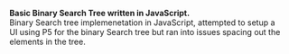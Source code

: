 <b>Basic Binary Search Tree written in JavaScript.</b>
<br>
Binary Search tree implemenetation in JavaScript, attempted to setup a
<br>
UI using P5 for the binary Search tree but ran into issues spacing out the 
elements in the tree. 